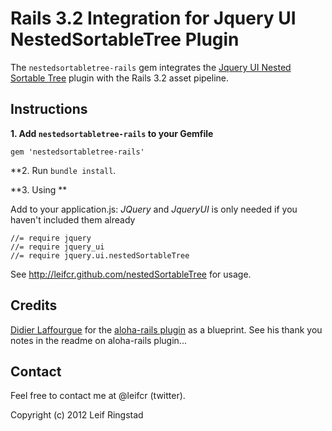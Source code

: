 Rails 3.2 Integration for Jquery UI NestedSortableTree Plugin
=============================================================

The `nestedsortabletree-rails` gem integrates the [Jquery UI Nested Sortable Tree](http://leifcr.github.com/nestedSortableTree) plugin with the Rails 3.2 asset pipeline.


Instructions
------------

**1. Add `nestedsortabletree-rails` to your Gemfile**

    gem 'nestedsortabletree-rails'

**2.  Run `bundle install`.


**3. Using **

Add to your application.js:
_JQuery_ and _JqueryUI_ is only needed if you haven't included them already

    //= require jquery 
    //= require jquery_ui
    //= require jquery.ui.nestedSortableTree

See http://leifcr.github.com/nestedSortableTree for usage.

Credits
-------

[Didier Laffourgue](https://github.com/did) for the [aloha-rails plugin](https://github.com/locomotivecms/aloha-rails) as a blueprint. See his thank you notes in the readme on aloha-rails plugin...

Contact
-------

Feel free to contact me at @leifcr (twitter).

Copyright (c) 2012 Leif Ringstad